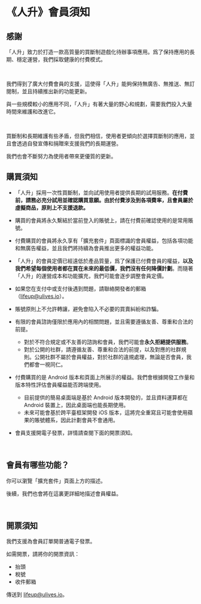 # 《人升》會員須知

## 感謝

「人升」致力於打造一款高質量的買斷制遊戲化待辦事項應用。爲了保持應用的長期、穩定運營，我們採取健康的付費模式。

<br/>

我們得到了廣大付費會員的支援，這使得「人升」能夠保持無廣告、無推送、無訂閱制，並且持續推出新的功能更新。

與一些規模較小的應用不同，「人升」有著大量的野心和規劃，需要我們投入大量時間來維護和改進它。

<br/>

買斷制和長期維護有些矛盾，但我們相信，使用者更傾向於選擇買斷制的應用，並且會透過自發宣傳和捐贈來支援我們的長期運營。

我們也會不斷努力為使用者帶來更優質的更新。



## 購買須知

- 「人升」採用一次性買斷制，並向試用使用者提供長期的試用服務。**在付費前，請務必充分試用並確認購買意願。由於付費涉及到各項費率，且會員屬於虛擬商品，原則上不支援退款。**

- 購買的會員將永久繫結於當前登入的賬號上，請在付費前確認使用的是常用賬號。
- 付費購買的會員將永久享有「擴充套件」頁面標識的會員權益，包括各項功能和無廣告權益，並且我們將持續為會員推出更多的權益功能。
- 「人升」的會員定價已經遠低於產品質量，爲了保護已付費會員的權益，**以及我們希望每個使用者都在買在未來的最低價，我們沒有任何降價計劃**。而隨著「人升」的運營成本和功能擴充，我們可能會逐步調整會員定價。
- 如果您在支付中或支付後遇到問題，請聯絡開發者的郵箱（lifeup@ulives.io）。
- 賬號原則上不允許轉讓，避免會陷入不必要的買賣糾紛和詐騙。
- 有限的會員諮詢僅限於應用內的相關問題，並且需要遵循友善、尊重和合法的前提。
  - 對於不符合規定或不友善的諮詢和會員，我們可能會**永久拒絕提供服務**。
  - 對於公開的社群，請遵循友善、尊重和合法的前提，以及對應的社群規則。公開社群不屬於會員權益，對於社群的違規處理，無論是否會員，我們都會一視同仁。
- 付費購買的是 Android 版本和頁面上所展示的權益。我們會根據開發工作量和版本特性評估會員權益能否跨端使用。
  - 目前提供的簡易桌面端是基於 Android 版本開發的，並且資料運算都在 Android 裝置上，因此桌面端也能長期使用。
  - 未來可能會基於跨平臺框架開發 iOS 版本，這將完全重寫且可能會使用蘋果的賬號體系，因此計劃會員不會通用。
- 會員支援開電子發票，詳情請查閱下面的開票須知。

<br/>

## 會員有哪些功能？

你可以瀏覽「擴充套件」頁面上方的描述。

後續，我們也會將在這裏更詳細地描述會員權益。

<br/>

## 開票須知

我們支援為會員訂單開普通電子發票。

如需開票，請將你的開票資訊：

- 抬頭
- 稅號
- 收件郵箱

傳送到 lifeup@ulives.io。